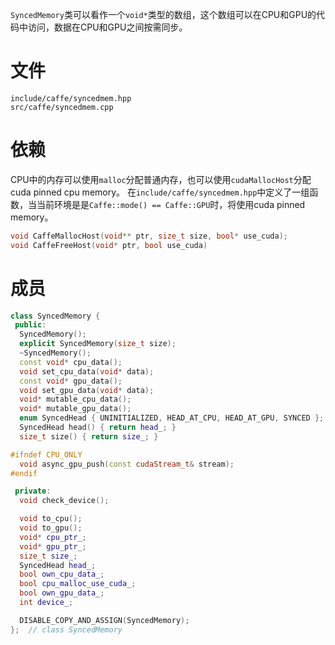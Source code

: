 `SyncedMemory`类可以看作一个`void*`类型的数组，这个数组可以在CPU和GPU的代码中访问，数据在CPU和GPU之间按需同步。

# 文件
```
include/caffe/syncedmem.hpp
src/caffe/syncedmem.cpp
```
# 依赖
CPU中的内存可以使用`malloc`分配普通内存，也可以使用`cudaMallocHost`分配cuda pinned cpu memory。
在`include/caffe/syncedmem.hpp`中定义了一组函数，当当前环境是是`Caffe::mode() == Caffe::GPU`时，将使用cuda pinned memory。
```cpp
void CaffeMallocHost(void** ptr, size_t size, bool* use_cuda);
void CaffeFreeHost(void* ptr, bool use_cuda)
```

# 成员
```cpp
class SyncedMemory {
 public:
  SyncedMemory();
  explicit SyncedMemory(size_t size);
  ~SyncedMemory();
  const void* cpu_data();
  void set_cpu_data(void* data);
  const void* gpu_data();
  void set_gpu_data(void* data);
  void* mutable_cpu_data();
  void* mutable_gpu_data();
  enum SyncedHead { UNINITIALIZED, HEAD_AT_CPU, HEAD_AT_GPU, SYNCED };
  SyncedHead head() { return head_; }
  size_t size() { return size_; }

#ifndef CPU_ONLY
  void async_gpu_push(const cudaStream_t& stream);
#endif

 private:
  void check_device();

  void to_cpu();
  void to_gpu();
  void* cpu_ptr_;
  void* gpu_ptr_;
  size_t size_;
  SyncedHead head_;
  bool own_cpu_data_;
  bool cpu_malloc_use_cuda_;
  bool own_gpu_data_;
  int device_;

  DISABLE_COPY_AND_ASSIGN(SyncedMemory);
};  // class SyncedMemory
```
